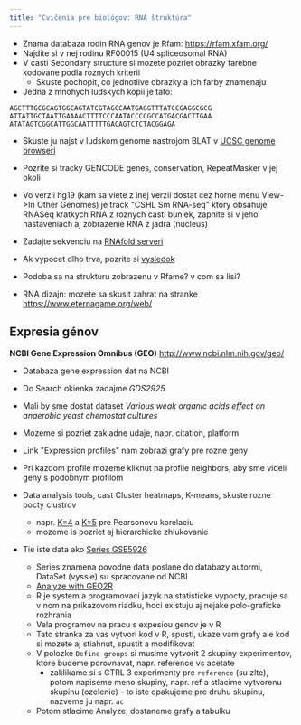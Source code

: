 ```yaml
---
title: "Cvičenia pre biológov: RNA štruktúra"
---
```


  - Znama databaza rodin RNA genov je Rfam: <https://rfam.xfam.org/>
  - Najdite si v nej rodinu RF00015 (U4 spliceosomal RNA)
  - V casti Secondary structure si mozete pozriet obrazky farebne
    kodovane podla roznych kriterii
      - Skuste pochopit, co jednotlive obrazky a ich farby znamenaju
  - Jedna z mnohych ludskych kopii je tato:

```
AGCTTTGCGCAGTGGCAGTATCGTAGCCAATGAGGTTTATCCGAGGCGCG
ATTATTGCTAATTGAAAACTTTTCCCAATACCCCGCCATGACGACTTGAA
ATATAGTCGGCATTGGCAATTTTTGACAGTCTCTACGGAGA
```

  - Skuste ju najst v ludskom genome nastrojom BLAT v [UCSC genome
    browseri](https://genome-euro.ucsc.edu)
  - Pozrite si tracky GENCODE genes, conservation, RepeatMasker v jej
    okoli
  - Vo verzii hg19 (kam sa viete z inej verzii dostat cez horne menu
    View-\>In Other Genomes) je track "CSHL Sm RNA-seq" ktory obsahuje
    RNASeq kratkych RNA z roznych casti buniek, zapnite si v jeho
    nastaveniach aj zobrazenie RNA z jadra (nucleus)
  - Zadajte sekvenciu na [RNAfold serveri](http://rna.tbi.univie.ac.at/cgi-bin/RNAWebSuite/RNAfold.cgi)
  - Ak vypocet dlho trva, pozrite si [vysledok](http://rna.tbi.univie.ac.at//cgi-bin/RNAWebSuite/RNAfold.cgi?PAGE=3&ID=Y1IkN39dt7)
  - Podoba sa na strukturu zobrazenu v Rfame? v com sa lisi?


  - RNA dizajn: mozete sa skusit zahrat na stranke
    <https://www.eternagame.org/web/>

## Expresia génov

**NCBI Gene Expression Omnibus (GEO)** <http://www.ncbi.nlm.nih.gov/geo/>

  - Databaza gene expression dat na NCBI
  - Do Search okienka zadajme *GDS2925*
  - Mali by sme dostat dataset *Various weak organic acids effect on
    anaerobic yeast chemostat cultures*
  - Mozeme si pozriet zakladne udaje, napr. citation, platform
  - Link "Expression profiles" nam zobrazi grafy pre rozne geny
  - Pri kazdom profile mozeme kliknut na profile neighbors, aby sme
    videli geny s podobnym profilom
  - Data analysis tools, cast Cluster heatmaps, K-means, skuste rozne
    pocty clustrov
      - napr.
        [K=4](http://www.ncbi.nlm.nih.gov/geo/gds/analyze/kmeans2.cgi?&ID=GDS2925&dist=1&method=0&PC=1&NC=5&k=4)
        a
        [K=5](http://www.ncbi.nlm.nih.gov/geo/gds/analyze/kmeans2.cgi?&ID=GDS2925&dist=1&method=0&PC=1&NC=5&k=5)
        pre Pearsonovu korelaciu
      - mozeme is pozriet aj hierarchicke zhlukovanie

   - Tie iste data ako [Series GSE5926](https://www.ncbi.nlm.nih.gov/geo/query/acc.cgi?acc=GSE5926)
      - Series znamena povodne data poslane do databazy autormi, DataSet (vyssie) su spracovane od NCBI
      - [Analyze with GEO2R](https://www.ncbi.nlm.nih.gov/geo/geo2r/?acc=GSE5926
)
      - R je system a programovaci jazyk na statisticke vypocty, pracuje sa v nom na prikazovom riadku, hoci existuju aj nejake polo-graficke rozhrania
      - Vela programov na pracu s expesiou genov je v R
      - Tato stranka za vas vytvori kod v R, spusti, ukaze vam grafy ale kod si mozete aj stiahnut, spustit a modifikovat
      - V polozke `Define groups` si musime vytvorit 2 skupiny experimentov, ktore budeme porovnavat, napr. reference vs acetate
        - zaklikame si s CTRL 3 experimenty pre `reference` (su zlte), potom napiseme meno skupiny, napr. ref a stlacime vytvorenu skupinu (ozelenie)
	- to iste opakujeme pre druhu skupinu, nazveme ju napr. `ac`
      - Potom stlacime Analyze, dostaneme grafy a tabulku
